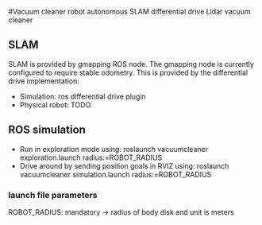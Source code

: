 #Vacuum cleaner robot
autonomous SLAM differential drive Lidar vacuum cleaner

## SLAM
SLAM is provided by gmapping ROS node. The gmapping node is currently configured to require stable odometry. This is provided
by the differential drive implementation:
* Simulation: ros differential drive plugin
* Physical robot: TODO

## ROS simulation
- Run in exploration mode using: roslaunch vacuumcleaner exploration.launch radius:=ROBOT_RADIUS
- Drive around by sending position goals in RVIZ using: roslaunch vacuumcleaner simulation.launch radius:=ROBOT_RADIUS

### launch file parameters
ROBOT_RADIUS: mandatory -> radius of body disk and unit is meters
